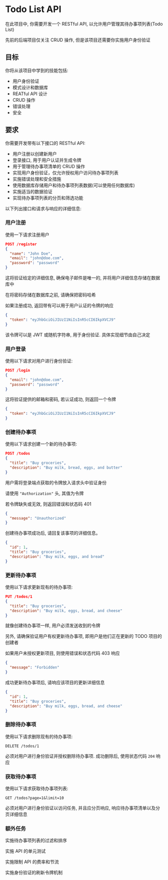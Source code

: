 # Todo List API

在此项目中, 你需要开发一个 RESTful API, 以允许用户管理其待办事项列表(Todo List)

先前的后端项目仅关注 CRUD 操作, 但是该项目还需要你实施用户身份验证

## 目标
你将从该项目中学到的技能包括:  
- 用户身份验证
- 模式设计和数据库
- REATful API 设计
- CRUD 操作
- 错误处理
- 安全

## 要求
你需要开发带有以下接口的 RESTful API:  
- 用户注册以创建新用户
- 登录接口, 用于用户认证并生成令牌
- 用于管理待办事项清单的 CRUD 操作
- 实现用户身份验证，仅允许授权用户访问待办事项列表
- 实施错误处理和安全措施
- 使用数据库存储用户和待办事项列表数据(可以使用任何数据库)
- 实施适当的数据验证
- 实现待办事项列表的分页和筛选功能

以下列出接口和请求与响应的详细信息:

### 用户注册
使用一下请求注册用户
```json
POST /register
{
  "name": "John Doe",
  "email": "john@doe.com",
  "password": "password"
}
```

这将验证给定的详细信息, 确保电子邮件是唯一的, 并将用户详细信息存储在数据库中

在将密码存储在数据库之前, 请确保把密码哈希

如果注册成功, 返回带有可以用于用户认证的令牌的响应

```json
{
  "token": "eyJhbGciOiJIUzI1NiIsInR5cCI6IkpXVCJ9"
}
```

该令牌可以是 JWT 或随机字符串, 用于身份验证. 具体实现细节由自己决定

### 用户登录
使用以下请求对用户进行身份验证:  
```json
POST /login
{
  "email": "john@doe.com",
  "password": "password"
}
```

这将验证提供的邮箱和密码, 若认证成功, 则返回一个令牌
```json
{
  "token": "eyJhbGciOiJIUzI1NiIsInR5cCI6IkpXVCJ9"
}
```

### 创建待办事项
使用以下请求创建一个新的待办事项:
```json
POST /todos
{
  "title": "Buy groceries",
  "description": "Buy milk, bread, eggs, and butter"
}
```

用户需将登录端点获取的令牌放入请求头中验证身份

请使用 `"Authorization"` 头, 其值为令牌

若令牌缺失或无效, 则返回错误和状态码 401  

```json
{
  "message": "Unauthorized"
}
```

创建待办事项成功后, 请回复该事项的详细信息。
```json
{
  "id": 1,
  "title": "Buy groceries",
  "description": "Buy milk, eggs, and bread"
}
```

### 更新待办事项
使用以下请求更新现有的待办事项:
```json
PUT /todos/1
{
  "title": "Buy groceries",
  "description": "Buy milk, eggs, bread, and cheese"
}
```

就像创建待办事项一样, 用户必须发送收到的令牌

另外, 请确保验证用户有权更新待办事项, 即用户是他们正在更新的 TODO 项目的创建者

如果用户未授权更新项目, 则使用错误和状态代码 403 响应

```json
{
  "message": "Forbidden"
}
```

成功更新待办事项后, 请响应该项目的更新详细信息

```json
{
  "id": 1,
  "title": "Buy groceries",
  "description": "Buy milk, eggs, bread, and cheese"
}
```

### 删除待办事项

使用以下请求删除现有的待办事项:

```
DELETE /todos/1
```

必须对用户进行身份验证并授权删除待办事项. 成功删除后, 使用状态代码 `204` 响应

### 获取待办事项

使用以下请求获取待办事项列表:

```
GET /todos?page=1&limit=10
```

必须对用户进行身份验证以访问任务, 并且应分页响应, 响应待办事项清单以及分页详细信息

### 额外任务

实施待办事项列表的过滤和排序

实施 API 的单元测试

实施限制 API 的费率和节流

实施身份验证的刷新令牌机制



